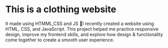 # This is a clothing website 
It made using HTMML,CSS and JS
🚀I recently created a website using HTML, CSS, and JavaScript.
This project helped me practice responsive design, improve my frontend skills, and explore how design & functionality come together to create a smooth user experience.
